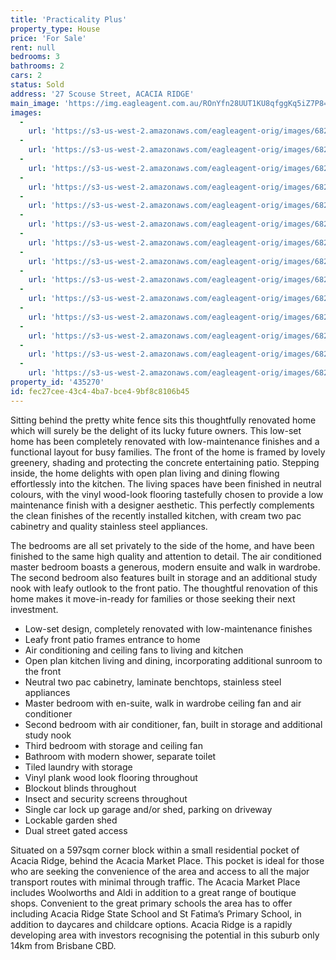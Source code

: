 ```yaml
---
title: 'Practicality Plus'
property_type: House
price: 'For Sale'
rent: null
bedrooms: 3
bathrooms: 2
cars: 2
status: Sold
address: '27 Scouse Street, ACACIA RIDGE'
main_image: 'https://img.eagleagent.com.au/ROnYfn28UUT1KU8qfggKq5iZ7P8=/1280x854/smart/https://s3-us-west-2.amazonaws.com/eagleagent-orig/images/6822500/130397786-image-M.jpg'
images:
  -
    url: 'https://s3-us-west-2.amazonaws.com/eagleagent-orig/images/6822513/130397786-image-N.jpg'
  -
    url: 'https://s3-us-west-2.amazonaws.com/eagleagent-orig/images/6822512/130397786-image-L.jpg'
  -
    url: 'https://s3-us-west-2.amazonaws.com/eagleagent-orig/images/6822511/130397786-image-K.jpg'
  -
    url: 'https://s3-us-west-2.amazonaws.com/eagleagent-orig/images/6822510/130397786-image-J.jpg'
  -
    url: 'https://s3-us-west-2.amazonaws.com/eagleagent-orig/images/6822509/130397786-image-I.jpg'
  -
    url: 'https://s3-us-west-2.amazonaws.com/eagleagent-orig/images/6822508/130397786-image-H.jpg'
  -
    url: 'https://s3-us-west-2.amazonaws.com/eagleagent-orig/images/6822507/130397786-image-G.jpg'
  -
    url: 'https://s3-us-west-2.amazonaws.com/eagleagent-orig/images/6822506/130397786-image-F.jpg'
  -
    url: 'https://s3-us-west-2.amazonaws.com/eagleagent-orig/images/6822505/130397786-image-E.jpg'
  -
    url: 'https://s3-us-west-2.amazonaws.com/eagleagent-orig/images/6822504/130397786-image-D.jpg'
  -
    url: 'https://s3-us-west-2.amazonaws.com/eagleagent-orig/images/6822503/130397786-image-C.jpg'
  -
    url: 'https://s3-us-west-2.amazonaws.com/eagleagent-orig/images/6822502/130397786-image-B.jpg'
  -
    url: 'https://s3-us-west-2.amazonaws.com/eagleagent-orig/images/6822501/130397786-image-A.jpg'
  -
    url: 'https://s3-us-west-2.amazonaws.com/eagleagent-orig/images/6822500/130397786-image-M.jpg'
property_id: '435270'
id: fec27cee-43c4-4ba7-bce4-9bf8c8106b45
---
```

Sitting behind the pretty white fence sits this thoughtfully renovated home which will surely be the delight of its lucky future owners. This low-set home has been completely renovated with low-maintenance finishes and a functional layout for busy families. The front of the home is framed by lovely greenery, shading and protecting the concrete entertaining patio. Stepping inside, the home delights with open plan living and dining flowing effortlessly into the kitchen. The living spaces have been finished in neutral colours, with the vinyl wood-look flooring tastefully chosen to provide a low maintenance finish with a designer aesthetic. This perfectly complements the clean finishes of the recently installed kitchen, with cream two pac cabinetry and quality stainless steel appliances.

The bedrooms are all set privately to the side of the home, and have been finished to the same high quality and attention to detail. The air conditioned master bedroom boasts a generous, modern ensuite and walk in wardrobe. The second bedroom also features built in storage and an additional study nook with leafy outlook to the front patio. The thoughtful renovation of this home makes it move-in-ready for families or those seeking their next investment.

*  Low-set design, completely renovated with low-maintenance finishes
*  Leafy front patio frames entrance to home
*  Air conditioning and ceiling fans to living and kitchen
*  Open plan kitchen living and dining, incorporating additional sunroom to the front
*  Neutral two pac cabinetry, laminate benchtops, stainless steel appliances
*  Master bedroom with en-suite, walk in wardrobe ceiling fan and air conditioner
*  Second bedroom with air conditioner, fan, built in storage and additional study nook
*  Third bedroom with storage and ceiling fan
*  Bathroom with modern shower, separate toilet
*  Tiled laundry with storage
*  Vinyl plank wood look flooring throughout
*  Blockout blinds throughout
*  Insect and security screens throughout
*  Single car lock up garage and/or shed, parking on driveway
*  Lockable garden shed
*  Dual street gated access

Situated on a 597sqm corner block within a small residential pocket of Acacia Ridge, behind the Acacia Market Place. This pocket is ideal for those who are seeking the convenience of the area and access to all the major transport routes with minimal through traffic. The Acacia Market Place includes Woolworths and Aldi in addition to a great range of boutique shops. Convenient to the great primary schools the area has to offer including Acacia Ridge State School and St Fatima’s Primary School, in addition to daycares and childcare options. Acacia Ridge is a rapidly developing area with investors recognising the potential in this suburb only 14km from Brisbane CBD.